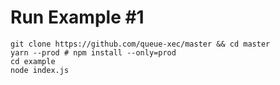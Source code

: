 # Run Example #1

```
git clone https://github.com/queue-xec/master && cd master
yarn --prod # npm install --only=prod
cd example
node index.js
```
